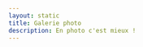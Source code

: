 ```yaml
---
layout: static
title: Galerie photo
description: En photo c'est mieux !
---
```


<div id="galleria"></div>